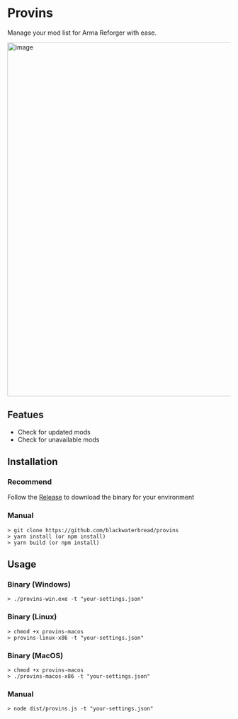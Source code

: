 # Provins
Manage your mod list for Arma Reforger with ease.

<img width="800" alt="image" src="https://github.com/user-attachments/assets/8f49a809-c453-4e63-a523-2d9da42a55ba">

## Featues
* Check for updated mods
* Check for unavailable mods

## Installation
### Recommend
Follow the [Release](https://github.com/blackwaterbread/provins/releases) to download the binary for your environment

### Manual
```
> git clone https://github.com/blackwaterbread/provins
> yarn install (or npm install)
> yarn build (or npm install)
```

## Usage
### Binary (Windows)
```
> ./provins-win.exe -t "your-settings.json"
```
### Binary (Linux)
```
> chmod +x provins-macos
> provins-linux-x86 -t "your-settings.json"
```
### Binary (MacOS)
```
> chmod +x provins-macos
> ./provins-macos-x86 -t "your-settings.json"
```
### Manual
```
> node dist/provins.js -t "your-settings.json"
```